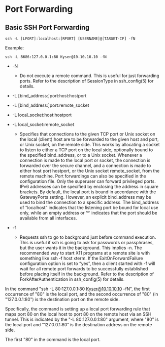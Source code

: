 # Port Forwarding

## Basic SSH Port Forwarding

```
ssh -L [LPORT]:localhost:[RPORT] [USERNAME]@[TARGET-IP] -fN
```

Example:
```
ssh -L 8686:127.0.0.1:80 Kyser@10.10.10.10 -fN
```

* -N 

   * Do not execute a remote command.  This is useful for just forwarding ports. Refer to the description of SessionType in ssh_config(5) for details.

* -L [bind_address:]port:host:hostport
* -L [bind_address:]port:remote_socket
* -L local_socket:host:hostport
* -L local_socket:remote_socket

    * Specifies that connections to the given TCP port or Unix socket on the local (client) host are to be forwarded to the given host and port, or Unix socket, on the remote side.  This works by allocating a socket to listen to either a TCP port on the local side, optionally bound to the specified bind_address, or to a Unix socket.  Whenever a connection is made to the local port or socket, the connection is forwarded over the secure channel, and a connection is made to either host port hostport, or the Unix socket remote_socket, from the remote machine. Port forwardings can also be specified in the configuration file.  Only the superuser can forward privileged ports.  IPv6 addresses can be specified by enclosing the address in square brackets. By default, the local port is bound in accordance with the GatewayPorts setting.  However, an explicit bind_address may be used to bind the connection to a specific address.  The bind_address of “localhost” indicates that the listening port be bound for local use only, while an empty address or ‘*’ indicates that the port should be available from all interfaces.

* -f

   * Requests ssh to go to background just before command execution.  This is useful if ssh is going to ask for passwords or passphrases, but the user wants it in the background.  This implies -n.  The recommended way to start X11 programs at a remote site is with something like ssh -f host xterm. If the ExitOnForwardFailure configuration option is set to “yes”, then a client started with -f will wait for all remote port forwards to be successfully established before placing itself in the background.  Refer to the description of ForkAfterAuthentication in ssh_config(5) for details.  
  
  
In the command "ssh -L 80:127.0.0.1:80 Kyser@10.10.10.10 -fN", the first occurrence of "80" is the local port, and the second occurrence of "80" (in "127.0.0.1:80") is the destination port on the remote side.  
  
Specifically, the command is setting up a local port forwarding rule that maps port 80 on the local host to port 80 on the remote host via an SSH tunnel. This is indicated by the "-L 80:127.0.0.1:80" argument, where "80" is the local port and "127.0.0.1:80" is the destination address on the remote side.  
  
The first "80" in the command is the local port.